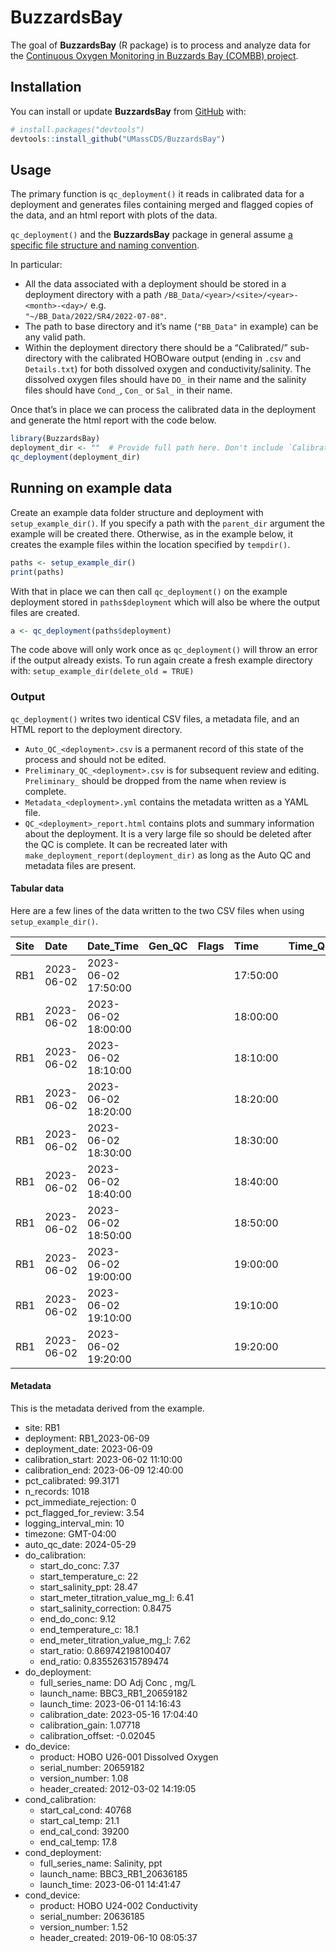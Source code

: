 
<!-- README.md is generated from README.Rmd. Please edit that file -->

# BuzzardsBay

<!-- badges: start -->
<!-- badges: end -->

The goal of **BuzzardsBay** (R package) is to process and analyze data
for the [Continuous Oxygen Monitoring in Buzzards Bay (COMBB)
project](https://www.woodwellclimate.org/project/combb/).

## Installation

You can install or update **BuzzardsBay** from
[GitHub](https://github.com/) with:

``` r
# install.packages("devtools")
devtools::install_github("UMassCDS/BuzzardsBay")
```

## Usage

The primary function is `qc_deployment()` it reads in calibrated data
for a deployment and generates files containing merged and flagged
copies of the data, and an html report with plots of the data.

`qc_deployment()` and the **BuzzardsBay** package in general assume [a
specific file structure and naming
convention](https://docs.google.com/document/d/1kJttcEXzpNNknGwjkVwdYHw9LzZyjJ-FaX0CrU7H7NU).

In particular:

- All the data associated with a deployment should be stored in a
  deployment directory with a path
  `/BB_Data/<year>/<site>/<year>-<month>-<day>/` e.g.  
  `"~/BB_Data/2022/SR4/2022-07-08"`.  
- The path to base directory and it’s name (`"BB_Data"` in example) can
  be any valid path.
- Within the deployment directory there should be a “Calibrated/”
  sub-directory with the calibrated HOBOware output (ending in `.csv`
  and `Details.txt`) for both dissolved oxygen and
  conductivity/salinity. The dissolved oxygen files should have `DO_` in
  their name and the salinity files should have `Cond_`, `Con_` or
  `Sal_` in their name.

Once that’s in place we can process the calibrated data in the
deployment and generate the html report with the code below.

``` r
library(BuzzardsBay)
deployment_dir <- ""  # Provide full path here. Don't include `Calibration/`
qc_deployment(deployment_dir)
```

## Running on example data

Create an example data folder structure and deployment with
`setup_example_dir()`. If you specify a path with the `parent_dir`
argument the example will be created there. Otherwise, as in the example
below, it creates the example files within the location specified by
`tempdir()`.

``` r
paths <- setup_example_dir()  
print(paths)
```

With that in place we can then call `qc_deployment()` on the example
deployment stored in `paths$deployment` which will also be where the
output files are created.

``` r
a <- qc_deployment(paths$deployment)
```

The code above will only work once as `qc_deployment()` will throw an
error if the output already exists. To run again create a fresh example
directory with: `setup_example_dir(delete_old = TRUE)`

### Output

`qc_deployment()` writes two identical CSV files, a metadata file, and
an HTML report to the deployment directory.

- `Auto_QC_<deployment>.csv` is a permanent record of this state of the
  process and should not be edited.
- `Preliminary_QC_<deployment>.csv` is for subsequent review and
  editing. `Preliminary_` should be dropped from the name when review is
  complete.
- `Metadata_<deployment>.yml` contains the metadata written as a YAML
  file.
- `QC_<deployment>_report.html` contains plots and summary information
  about the deployment. It is a very large file so should be deleted
  after the QC is complete. It can be recreated later with
  `make_deployment_report(deployment_dir)` as long as the Auto QC and
  metadata files are present.

#### Tabular data

Here are a few lines of the data written to the two CSV files when using
`setup_example_dir()`.

| Site | Date       | Date_Time           | Gen_QC | Flags | Time     | Time_QC | Temp_DOLog | Temp_DOLog_QC | Temp_CondLog | Temp_CondLog_QC | Raw_DO | Raw_DO_QC |   DO | DO_QC | DO_Calibration_QC | DO_Pct_Sat | DO_Pct_Sat_QC | Salinity | Salinity_QC | Sal_Calibration_QC | High_Range | High_Range_QC | Spec_Cond | Spec_Cond_QC | Cal | QA_Comment | Field_Comment |
|:-----|:-----------|:--------------------|-------:|:------|:---------|:--------|-----------:|:--------------|-------------:|:----------------|-------:|:----------|-----:|:------|:------------------|-----------:|:--------------|---------:|:------------|:-------------------|-----------:|:--------------|----------:|:-------------|----:|:-----------|:--------------|
| RB1  | 2023-06-02 | 2023-06-02 17:50:00 |        |       | 17:50:00 |         |      21.32 |               |        22.29 |                 |   7.33 |           | 6.33 |       |                   |       84.8 |               |  29.2351 |             |                    |    30864.7 |               |   45190.4 |              |     |            |               |
| RB1  | 2023-06-02 | 2023-06-02 18:00:00 |        |       | 18:00:00 |         |      21.30 |               |        22.32 |                 |   7.53 |           | 6.51 |       |                   |       87.1 |               |  29.1925 |             |                    |    30844.4 |               |   45131.4 |              |     |            |               |
| RB1  | 2023-06-02 | 2023-06-02 18:10:00 |        |       | 18:10:00 |         |      21.36 |               |        22.38 |                 |   7.66 |           | 6.62 |       |                   |       88.7 |               |  29.1753 |             |                    |    30867.3 |               |   45107.6 |              |     |            |               |
| RB1  | 2023-06-02 | 2023-06-02 18:20:00 |        |       | 18:20:00 |         |      21.32 |               |        22.29 |                 |   7.75 |           | 6.70 |       |                   |       89.7 |               |  29.2189 |             |                    |    30852.0 |               |   45168.0 |              |     |            |               |
| RB1  | 2023-06-02 | 2023-06-02 18:30:00 |        |       | 18:30:00 |         |      21.32 |               |        22.32 |                 |   7.70 |           | 6.65 |       |                   |       89.1 |               |  29.2059 |             |                    |    30859.7 |               |   45149.9 |              |     |            |               |
| RB1  | 2023-06-02 | 2023-06-02 18:40:00 |        |       | 18:40:00 |         |      21.38 |               |        22.39 |                 |   7.75 |           | 6.70 |       |                   |       89.8 |               |  29.1873 |             |                    |    30887.7 |               |   45124.3 |              |     |            |               |
| RB1  | 2023-06-02 | 2023-06-02 18:50:00 |        |       | 18:50:00 |         |      21.42 |               |        22.46 |                 |   7.82 |           | 6.76 |       |                   |       90.6 |               |  29.1716 |             |                    |    30918.3 |               |   45102.4 |              |     |            |               |
| RB1  | 2023-06-02 | 2023-06-02 19:00:00 |        |       | 19:00:00 |         |      21.44 |               |        22.46 |                 |   7.82 |           | 6.76 |       |                   |       90.7 |               |  29.1868 |             |                    |    30933.6 |               |   45123.5 |              |     |            |               |
| RB1  | 2023-06-02 | 2023-06-02 19:10:00 |        |       | 19:10:00 |         |      21.40 |               |        22.42 |                 |   7.71 |           | 6.66 |       |                   |       89.3 |               |  29.1832 |             |                    |    30905.5 |               |   45118.5 |              |     |            |               |
| RB1  | 2023-06-02 | 2023-06-02 19:20:00 |        |       | 19:20:00 |         |      21.48 |               |        22.55 |                 |   7.98 |           | 6.90 |       |                   |       92.6 |               |  29.1648 |             |                    |    30971.9 |               |   45093.0 |              |     |            |               |

#### Metadata

This is the metadata derived from the example.

- site: RB1
- deployment: RB1_2023-06-09
- deployment_date: 2023-06-09
- calibration_start: 2023-06-02 11:10:00
- calibration_end: 2023-06-09 12:40:00
- pct_calibrated: 99.3171
- n_records: 1018
- pct_immediate_rejection: 0
- pct_flagged_for_review: 3.54
- logging_interval_min: 10
- timezone: GMT-04:00
- auto_qc_date: 2024-05-29
- do_calibration:
  - start_do_conc: 7.37
  - start_temperature_c: 22
  - start_salinity_ppt: 28.47
  - start_meter_titration_value_mg_l: 6.41
  - start_salinity_correction: 0.8475
  - end_do_conc: 9.12
  - end_temperature_c: 18.1
  - end_meter_titration_value_mg_l: 7.62
  - start_ratio: 0.869742198100407
  - end_ratio: 0.835526315789474
- do_deployment:
  - full_series_name: DO Adj Conc , mg/L
  - launch_name: BBC3_RB1_20659182
  - launch_time: 2023-06-01 14:16:43
  - calibration_date: 2023-05-16 17:04:40
  - calibration_gain: 1.07718
  - calibration_offset: -0.02045
- do_device:
  - product: HOBO U26-001 Dissolved Oxygen
  - serial_number: 20659182
  - version_number: 1.08
  - header_created: 2012-03-02 14:19:05
- cond_calibration:
  - start_cal_cond: 40768
  - start_cal_temp: 21.1
  - end_cal_cond: 39200
  - end_cal_temp: 17.8
- cond_deployment:
  - full_series_name: Salinity, ppt
  - launch_name: BBC3_RB1_20636185
  - launch_time: 2023-06-01 14:41:47
- cond_device:
  - product: HOBO U24-002 Conductivity
  - serial_number: 20636185
  - version_number: 1.52
  - header_created: 2019-06-10 08:05:37

